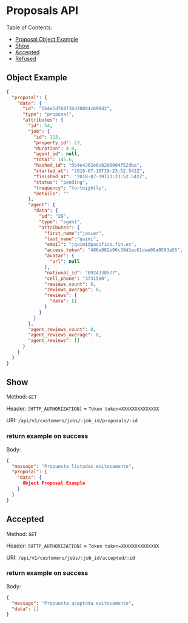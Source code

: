 # Proposals API

Table of Contents:

- [Proposal Object Example](#proposal-object-example)
- [Show](#show)
- [Accepted](#accepted)
- [Refused](#refused)

## Object Example

```json
{
  "proposal": {
    "data": {
      "id": "5b4e5d768f3bd20004c690d2",
      "type": "proposal",
      "attributes": {
        "id": 54,
        "job": {
          "id": 115,
          "property_id": 23,
          "duration": 4.0,
          "agent_id": null,
          "total": 145.6,
          "hashed_id": "5b4e4262e0cb200004f52dba",
          "started_at": "2018-07-19T19:23:52.542Z",
          "finished_at": "2018-07-19T23:23:52.542Z",
          "status": "pending",
          "frequency": "fortnightly",
          "details": ""
        },
        "agent": {
          "data": {
            "id": "29",
            "type": "agent",
            "attributes": {
              "first_name":"javier",
              "last_name":"quimi",
              "email": "jquimi@pacifico.fin.ec",
              "access_token": "486a082b96c38d1ec61dae08a0583a55",
              "avatar": {
                "url": null
              },
              "national_id": "0924338577",
              "cell_phone": "3731500",
              "rewiews_count": 0,
              "rewiews_average": 0,
              "rewiews": {
                "data": []
              }
            }
          }
        },
        "agent_rewiews_count": 0,
        "agent_rewiews_average": 0,
        "agent_rewiews": []
      }
    }
  }
}
```

## Show

Method: `GET`

Header: `[HTTP_AUTHORIZATION]` = `Token token=XXXXXXXXXXXXXX`

URI: `/api/v1/customers/jobs/:job_id/proposals/:id`

### return example on success

Body:

```json
{
  "message": "Propuesta listadas exitosamente",
  "proposal": {
    "data": {
      Object Proposal Example
    }
  }
}
```

## Accepted

Method: `GET`

Header: `[HTTP_AUTHORIZATION]` = `Token token=XXXXXXXXXXXXXX`

URI: `/api/v1/customers/jobs/:job_id/accepted/:id`

### return example on success

Body:

```json
{
  "message": "Propuesta aceptada exitosamente",
  "data": []
}
```